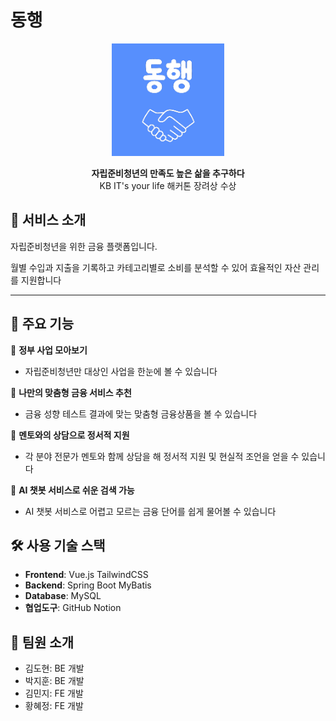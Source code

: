 # 동행

<p align="center">
  <img src="./src/assets/images/logo/icon.png" alt="logo" width="180"/>
</p>


<p align="center">
  <strong>자립준비청년의 만족도 높은 삶을 추구하다</strong><br/>
  KB IT's your life 해커톤 장려상 수상
</p>


## 📌 서비스 소개

자립준비청년을 위한 금융 플랫폼입니다.  

월별 수입과 지출을 기록하고 카테고리별로 소비를 분석할 수 있어 효율적인 자산 관리를 지원합니다  

---

## 📌 주요 기능

📝 **정부 사업 모아보기**  
- 자립준비청년만 대상인 사업을 한눈에 볼 수 있습니다 

📝 **나만의 맞춤형 금융 서비스 추천**  
- 금융 성향 테스트 결과에 맞는 맞춤형 금융상품을 볼 수 있습니다

📝 **멘토와의 상담으로 정서적 지원**  
- 각 분야 전문가 멘토와 함께 상담을 해 정서적 지원 및 현실적 조언을 얻을 수 있습니다 

📝 **AI 챗봇 서비스로 쉬운 검색 가능**  
- AI 챗봇 서비스로 어렵고 모르는 금융 단어를 쉽게 물어볼 수 있습니다  


## 🛠️ 사용 기술 스택
- **Frontend**: Vue.js TailwindCSS  
- **Backend**: Spring Boot MyBatis  
- **Database**: MySQL  
- **협업도구**: GitHub Notion  


## 👥 팀원 소개
- 김도현: BE 개발
- 박지훈: BE 개발
- 김민지: FE 개발  
- 황혜정: FE 개발  
